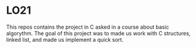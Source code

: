 # LO21

This repos contains the project in C asked in a course about basic algorythm. The goal of this project was to made us work with C structures, linked list, and made us implement a quick sort.
